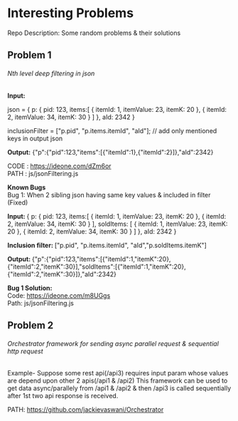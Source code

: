 # Interesting Problems
Repo Description: Some random problems & their solutions

<h2>Problem 1</h2> 
<h6>Nth level deep filtering in json</h6>

<b>Input:</b>

json = {
	p: {
		pid: 123,
		items:[ 
		{
			itemId: 1,
			itemValue: 23,
			itemK: 20
		},
		{
			itemId: 2,
			itemValue: 34,
			itemK: 30
		}
		]
	},
	aId: 2342
}


inclusionFilter = ["p.pid", "p.items.itemId", "aId"];  // add only mentioned keys in output json <br/>

<b>Output:</b>
{"p":{"pid":123,"items":[{"itemId":1},{"itemId":2}]},"aId":2342}


CODE : https://ideone.com/dZm6or <br/>
PATH : js/jsonFiltering.js

<b>Known Bugs</b><br/>
Bug 1: When 2 sibling json having same key values & included in filter (Fixed)<br/>

<b>Input: </b> {
	p: {
		pid: 123,
		items:[ 
		{
			itemId: 1,
			itemValue: 23,
			itemK: 20
		},
		{
			itemId: 2,
			itemValue: 34,
			itemK: 30
		}
		],
		soldItems: [ 
		{
			itemId: 1,
			itemValue: 23,
			itemK: 20
		},
		{
			itemId: 2,
			itemValue: 34,
			itemK: 30
		}
		]
	},
	aId: 2342
}

<b>Inclusion filter: </b> ["p.pid", "p.items.itemId", "aId","p.soldItems.itemK"]

<b>Output: </b> {"p":{"pid":123,"items":[{"itemId":1,"itemK":20},{"itemId":2,"itemK":30}],"soldItems":[{"itemId":1,"itemK":20},{"itemId":2,"itemK":30}]},"aId":2342}

<b>Bug 1 Solution:</b> <br/>
Code: https://ideone.com/m8UGgs<br/>
Path: js/jsonFiltering.js


<h2>Problem 2</h2> 
<h6>Orchestrator framework for sending async parallel request & sequential http request</h6>

Example- Suppose some rest api(/api3) requires input param whose values are depend upon other 2 apis(/api1 & /api2) This framework can be used to get data async/parallely from /api1 & /api2 & then /api3 is called sequentially after 1st two api response is received.

PATH: https://github.com/jackievaswani/Orchestrator


